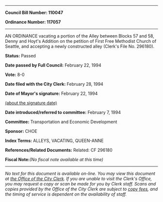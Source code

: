 

********

**Council Bill Number: 110047**
   
**Ordinance Number: 117057**
********

 AN ORDINANCE vacating a portion of the Alley between Blocks 57 and 58, Denny and Hoyt's Addition on the petition of First Free Methodist Church of Seattle, and accepting a newly constructed alley (Clerk's File No. 296180).

**Status:** Passed
   
**Date passed by Full Council:** February 22, 1994
   
**Vote:** 8-0
   
**Date filed with the City Clerk:** February 28, 1994
   
**Date of Mayor's signature:** February 22, 1994
   
[(about the signature date)](/~public/approvaldate.htm)
   
   
   
**Date introduced/referred to committee:** February 7, 1994
   
**Committee:** Transportation and Economic Development
   
**Sponsor:** CHOE
   
   
**Index Terms:** ALLEYS, VACATING, QUEEN-ANNE

**References/Related Documents:** Related: CF 296180

**Fiscal Note:**_(No fiscal note available at this time)_
********

_No text for this document is available on-line. You may view this document at [the Office of the City Clerk](http://www.seattle.gov/leg/clerk/contactUs.htm). If you are unable to visit the Clerk's Office, you may request a copy or scan be made for you by Clerk staff. Scans and copies provided by the Office of the City Clerk are subject to [copy fees](http://clerk.seattle.gov/~public/clerkfees.htm), and the timing of service is dependent on the availability of staff._

